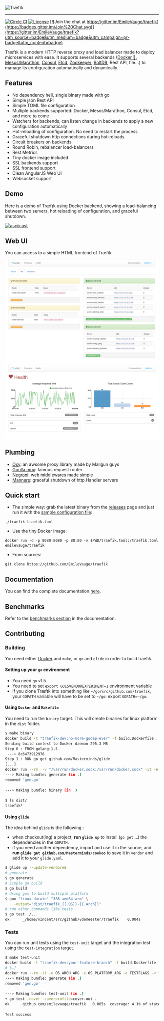 ![Træfɪk](http://traefik.github.io/traefik.logo.svg  "Træfɪk")
___

[![Circle CI](https://img.shields.io/circleci/project/EmileVauge/traefik.svg)](https://circleci.com/gh/EmileVauge/traefik)
[![License](https://img.shields.io/badge/license-MIT-blue.svg)](https://github.com/EmileVauge/traefik/blob/master/LICENSE.md)
[![Join the chat at https://gitter.im/EmileVauge/traefik](https://badges.gitter.im/Join%20Chat.svg)](https://gitter.im/EmileVauge/traefik?utm_source=badge&utm_medium=badge&utm_campaign=pr-badge&utm_content=badge)


Træfɪk is a modern HTTP reverse proxy and load balancer made to deploy microservices with ease.
It supports several backends ([Docker :whale:](https://www.docker.com/), [Mesos/Marathon](https://mesosphere.github.io/marathon/), [Consul](https://consul.io/), [Etcd](https://coreos.com/etcd/), [Zookeeper](https://zookeeper.apache.org), [BoltDB](https://github.com/boltdb/bolt), Rest API, file...) to manage its configuration automatically and dynamically.


## Features

- No dependency hell, single binary made with go
- Simple json Rest API
- Simple TOML file configuration
- Multiple backends supported: Docker, Mesos/Marathon, Consul, Etcd, and more to come
- Watchers for backends, can listen change in backends to apply a new configuration automatically
- Hot-reloading of configuration. No need to restart the process
- Graceful shutdown http connections during hot-reloads
- Circuit breakers on backends
- Round Robin, rebalancer load-balancers
- Rest Metrics
- Tiny docker image included
- SSL backends support
- SSL frontend support
- Clean AngularJS Web UI
- Websocket support

## Demo

Here is a demo of Træfɪk using Docker backend, showing a load-balancing between two servers, hot reloading of configuration, and graceful shutdown.

[![asciicast](https://asciinema.org/a/4tcyde7riou5vxulo6my3mtko.png)](https://asciinema.org/a/4tcyde7riou5vxulo6my3mtko)

## Web UI

You can access to a simple HTML frontend of Træfik.

![Web UI Providers](docs/img/web.frontend.png)
![Web UI Health](docs/img/traefik-health.png)

## Plumbing

- [Oxy](https://github.com/mailgun/oxy/): an awsome proxy library made by Mailgun guys
- [Gorilla mux](https://github.com/gorilla/mux): famous request router
- [Negroni](https://github.com/codegangsta/negroni): web middlewares made simple
- [Manners](https://github.com/mailgun/manners): graceful shutdown of http.Handler servers

## Quick start

- The simple way: grab the latest binary from the [releases](https://github.com/emilevauge/traefik/releases) page and just run it with the [sample configuration file](https://raw.githubusercontent.com/EmileVauge/traefik/master/traefik.sample.toml):

```shell
./traefik traefik.toml
```

- Use the tiny Docker image:

```shell
docker run -d -p 8080:8080 -p 80:80 -v $PWD/traefik.toml:/traefik.toml emilevauge/traefik
```

- From sources:

```shell
git clone https://github.com/EmileVauge/traefik
```

## Documentation

You can find the complete documentation [here](docs/index.md).

## Benchmarks

Refer to the [benchmarks section](docs/index.md#benchmarks) in the documentation.

## Contributing

### Building

You need either [Docker](https://github.com/docker/docker) and `make`, or `go` and `glide` in order to build traefik.

#### Setting up your `go` environment
- You need `go` v1.5
- You need to set `export GO15VENDOREXPERIMENT=1` environment variable
- If you clone Træfɪk into something like `~/go/src/github.com/traefik`, your `GOPATH` variable will have to be set to `~/go`: export `GOPATH=~/go`.

#### Using `Docker` and `Makefile`

You need to run the `binary` target. This will create binaries for
linux platform in the `dist` folder.

```bash
$ make binary
docker build -t "traefik-dev:no-more-godep-ever" -f build.Dockerfile .
Sending build context to Docker daemon 295.3 MB
Step 0 : FROM golang:1.5
 ---> 8c6473912976
Step 1 : RUN go get github.com/Masterminds/glide
[...]
docker run --rm  -v "/var/run/docker.sock:/var/run/docker.sock" -it -e OS_ARCH_ARG -e OS_PLATFORM_ARG -e TESTFLAGS -v "/home/emile/dev/go/src/github.com/emilevauge/traefik/"dist":/go/src/github.com/emilevauge/traefik/"dist"" "traefik-dev:no-more-godep-ever" ./script/make.sh generate binary
---> Making bundle: generate (in .)
removed 'gen.go'

---> Making bundle: binary (in .)

$ ls dist/
traefik*
```

#### Using `glide`

The idea behind `glide` is the following :

- when checkout(ing) a project, **run `glide up`** to install
  (`go get …`) the dependencies in the `GOPATH`.
- if you need another dependency, import and use it in
  the source, and **run `glide get github.com/Masterminds/cookoo`** to save it in
  `vendor` and add it to your `glide.yaml`.

```bash
$ glide up --update-vendored
# generate
$ go generate
# Simple go build
$ go build
# Using gox to build multiple platform
$ gox "linux darwin" "386 amd64 arm" \
    -output="dist/traefik_{{.OS}}-{{.Arch}}"
# run other commands like tests
$ go test ./...
ok      _/home/vincent/src/github/vdemeester/traefik    0.004s
```

### Tests

You can run unit tests using the `test-unit` target and the
integration test using the `test-integration` target.

```bash
$ make test-unit
docker build -t "traefik-dev:your-feature-branch" -f build.Dockerfile .
# […]
docker run --rm -it -e OS_ARCH_ARG -e OS_PLATFORM_ARG -e TESTFLAGS -v "/home/vincent/src/github/vdemeester/traefik/dist:/go/src/github.com/emilevauge/traefik/dist" "traefik-dev:your-feature-branch" ./script/make.sh generate test-unit
---> Making bundle: generate (in .)
removed 'gen.go'

---> Making bundle: test-unit (in .)
+ go test -cover -coverprofile=cover.out .
ok      github.com/emilevauge/traefik   0.005s  coverage: 4.1% of statements

Test success
```
